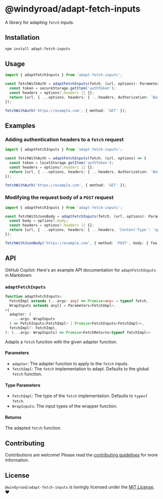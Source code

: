 # @windyroad/adapt-fetch-inputs

A library for adapting `fetch` inputs.

## Installation

```sh
npm install adapt-fetch-inputs
```

## Usage

```typescript
import { adaptFetchInputs } from 'adapt-fetch-inputs';

const fetchWithAuth = adaptFetchInputs(fetch, (url, options): Parameters<typeof fetch> => {
  const token = secureStorage.getItem('authToken');
  const headers = options?.headers || {};
  return [url, { ...options, headers: { ...headers, Authorization: `Bearer ${token}` } }];
});

fetchWithAuth('https://example.com', { method: 'GET' });
```

## Examples

### Adding authentication headers to a `fetch` request

```typescript
import { adaptFetchInputs } from 'adapt-fetch-inputs';

const fetchWithAuth = adaptFetchInputs(fetch, (url, options) => {
  const token = localStorage.getItem('authToken');
  const headers = options?.headers || {};
  return [url, { ...options, headers: { ...headers, Authorization: `Bearer ${token}` } }];
});

fetchWithAuth('https://example.com', { method: 'GET' });
```

### Modifying the request body of a `POST` request

```typescript
import { adaptFetchInputs } from 'adapt-fetch-inputs';

const fetchWithJsonBody = adaptFetchInputs(fetch, (url, options): Parameters<typeof fetch> => {
  const body = options?.body;
  const headers = options?.headers || {};
  return [url, { ...options, headers: { ...headers, 'Content-Type': 'application/json' }, body: JSON.stringify(body) }];
});

fetchWithJsonBody('https://example.com', { method: 'POST', body: { foo: 'bar' } });
```

## API

GitHub Copilot: Here's an example API documentation for `adaptFetchInputs` in Markdown:

### `adaptFetchInputs`

```typescript
function adaptFetchInputs<
  FetchImpl extends (...args: any) => Promise<any> = typeof fetch,
  WrapInputs extends any[] = Parameters<FetchImpl>,
>(
  adapter: (
    ...args: WrapInputs
  ) => FetchInputs<FetchImpl> | Promise<FetchInputs<FetchImpl>>,
  fetchImpl?: FetchImpl,
): (...args: WrapInputs) => Promise<FetchReturns<typeof fetchImpl>>
```

Adapts a `fetch` function with the given adapter function.

#### Parameters

- `adapter`: The adapter function to apply to the `fetch` inputs.
- `fetchImpl`: The `fetch` implementation to adapt. Defaults to the global `fetch` function.

#### Type Parameters

- `FetchImpl`: The type of the `fetch` implementation. Defaults to `typeof fetch`.
- `WrapInputs`: The input types of the wrapper function.

#### Returns

The adapted `fetch` function.

## Contributing

Contributions are welcome! Please read the [contributing guidelines](../../CONTRIBUTING.md) for more information.

## License

`@windyroad/adapt-fetch-inputs` is lovingly licensed under the [MIT License](../../LICENSE). ❤️

